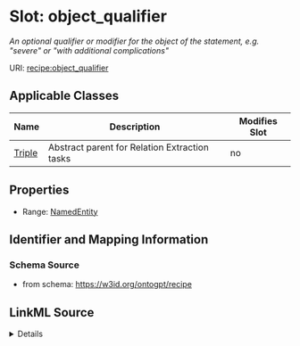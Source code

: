 

# Slot: object_qualifier


_An optional qualifier or modifier for the object of the statement, e.g. "severe" or "with additional complications"_



URI: [recipe:object_qualifier](http://w3id.org/ontogpt/recipe/object_qualifier)



<!-- no inheritance hierarchy -->





## Applicable Classes

| Name | Description | Modifies Slot |
| --- | --- | --- |
| [Triple](Triple.md) | Abstract parent for Relation Extraction tasks |  no  |







## Properties

* Range: [NamedEntity](NamedEntity.md)





## Identifier and Mapping Information







### Schema Source


* from schema: https://w3id.org/ontogpt/recipe




## LinkML Source

<details>
```yaml
name: object_qualifier
description: An optional qualifier or modifier for the object of the statement, e.g.
  "severe" or "with additional complications"
from_schema: https://w3id.org/ontogpt/recipe
rank: 1000
alias: object_qualifier
owner: Triple
domain_of:
- Triple
range: NamedEntity

```
</details>